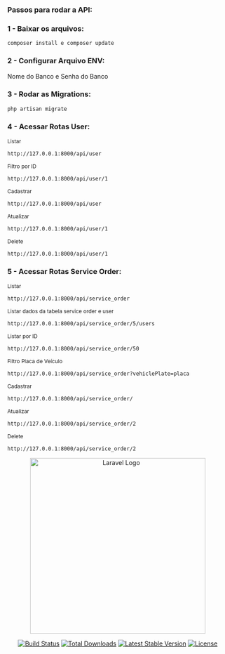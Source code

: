 ### Passos para rodar a API:

### 1 - Baixar os arquivos:
```
composer install e composer update
```

### 2 - Configurar Arquivo ENV:

Nome do Banco e Senha do Banco

### 3 - Rodar as Migrations:
```
php artisan migrate
```

### 4 - Acessar Rotas User:
<p style="font-size:12px">Listar</p>

```
http://127.0.0.1:8000/api/user
```

<p style="font-size:12px">Filtro por ID</p>

```
http://127.0.0.1:8000/api/user/1
```

<p style="font-size:12px">Cadastrar</p>

```
http://127.0.0.1:8000/api/user
```

<p style="font-size:12px">Atualizar</p>

```
http://127.0.0.1:8000/api/user/1
```

<p style="font-size:12px">Delete</p>

```
http://127.0.0.1:8000/api/user/1
```

### 5 - Acessar Rotas Service Order:
<p style="font-size:12px">Listar</p>

```
http://127.0.0.1:8000/api/service_order
```

<p style="font-size:12px">Listar dados da tabela service order e user</p>

```
http://127.0.0.1:8000/api/service_order/5/users
```

<p style="font-size:12px">Listar por ID</p>

```
http://127.0.0.1:8000/api/service_order/50
```

<p style="font-size:12px">Filtro Placa de Veículo</p>

```
http://127.0.0.1:8000/api/service_order?vehiclePlate=placa
```

<p style="font-size:12px">Cadastrar</p>

```
http://127.0.0.1:8000/api/service_order/
```

<p style="font-size:12px">Atualizar</p>

```
http://127.0.0.1:8000/api/service_order/2
```

<p style="font-size:12px">Delete</p>

```
http://127.0.0.1:8000/api/service_order/2
```



<p align="center"><a href="https://laravel.com" target="_blank"><img src="https://raw.githubusercontent.com/laravel/art/master/logo-lockup/5%20SVG/2%20CMYK/1%20Full%20Color/laravel-logolockup-cmyk-red.svg" width="400" alt="Laravel Logo"></a></p>

<p align="center">
<a href="https://github.com/laravel/framework/actions"><img src="https://github.com/laravel/framework/workflows/tests/badge.svg" alt="Build Status"></a>
<a href="https://packagist.org/packages/laravel/framework"><img src="https://img.shields.io/packagist/dt/laravel/framework" alt="Total Downloads"></a>
<a href="https://packagist.org/packages/laravel/framework"><img src="https://img.shields.io/packagist/v/laravel/framework" alt="Latest Stable Version"></a>
<a href="https://packagist.org/packages/laravel/framework"><img src="https://img.shields.io/packagist/l/laravel/framework" alt="License"></a>
</p>



